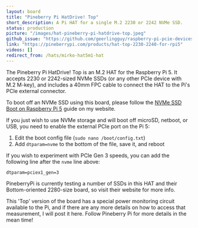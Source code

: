```yaml
---
layout: board
title: "Pineberry Pi HatDrive! Top"
short_description: A Pi HAT for a single M.2 2230 or 2242 NVMe SSD.
status: production
picture: "/images/hat-pineberry-pi-hatdrive-top.jpeg"
github_issue: "https://github.com/geerlingguy/raspberry-pi-pcie-devices/issues/559"
link: "https://pineberrypi.com/products/hat-top-2230-2240-for-rpi5"
videos: []
redirect_from: /hats/mirko-hat5m1-hat
---
```

The Pineberry Pi HatDrive! Top is an M.2 HAT for the Raspberry Pi 5. It accepts 2230 or 2242-sized NVMe SSDs (or any other PCIe device with M.2 M-key), and includes a 40mm FPC cable to connect the HAT to the Pi's PCIe external connector.

To boot off an NVMe SSD using this board, please follow the [NVMe SSD Boot on Raspberry Pi 5](https://www.jeffgeerling.com/blog/2023/nvme-ssd-boot-raspberry-pi-5) guide on my website.

If you just wish to use NVMe storage and will boot off microSD, netboot, or USB, you need to enable the external PCIe port on the Pi 5:

  1. Edit the boot config file (`sudo nano /boot/config.txt`)
  2. Add `dtparam=nvme` to the bottom of the file, save it, and reboot

If you wish to experiment with PCIe Gen 3 speeds, you can add the following line after the `nvme` line above:

```
dtparam=pciex1_gen=3
```

PineberryPi is currently testing a number of SSDs in this HAT and their Bottom-oriented 2280-size board, so visit their website for more info.

This 'Top' version of the board has a special power monitoring circuit available to the Pi, and if there are any more details on how to access that measurement, I will post it here. Follow Pineberry Pi for more details in the mean time!
